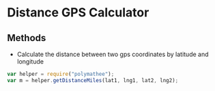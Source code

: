# Distance GPS Calculator

## Methods

* Calculate the distance between two gps coordinates by latitude and longitude
```javascript
var helper = require("polymathee");
var m = helper.getDistanceMiles(lat1, lng1, lat2, lng2);
```
